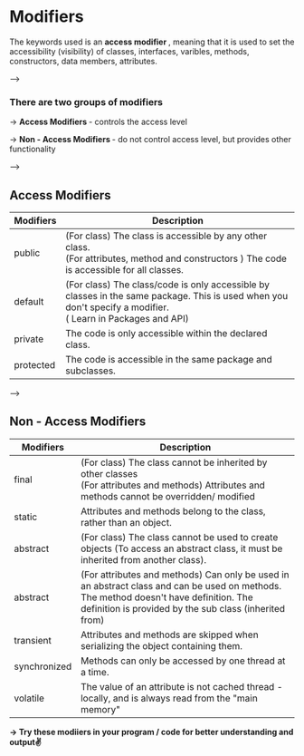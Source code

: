 <h1><b> Modifiers</b></h1>
<p> The keywords used is an <b> access modifier </b>, meaning that it is used to set the accessibility (visibility) of classes, interfaces, varibles, methods,
  constructors, data members, attributes.
</p>
-->
<h3> There are two groups of modifiers </h3>
<p> -> <b> Access Modifiers </b> - controls the access level </p>
<p> -> <b> Non - Access Modifiers </b> - do not control access level, but provides other functionality </p>

-->
<h2> Access Modifiers </h2>

| Modifiers | Description                                                                                                                                              |
|-----------|----------------------------------------------------------------------------------------------------------------------------------------------------------|
| public    | (For class) The class is accessible by any other class. <br> (For attributes, method and constructors ) The code is accessible for all classes.            |
| default   | (For class) The class/code is only accessible by classes in the same package. This is used when you don't specify a modifier.<br> ( Learn in Packages and API)  |
| private   | The code is only accessible within the declared class.                                                             |
| protected | The code is accessible in the same package and subclasses.               |

-->
<h2> Non - Access Modifiers </h2>

| Modifiers | Description                                                                                                                                              |
|-----------|----------------------------------------------------------------------------------------------------------------------------------------------------------|
| final     | (For class) The class cannot be inherited by other classes <br> (For attributes and methods) Attributes and methods cannot be overridden/ modified       |
| static    | Attributes and methods belong to the class, rather than an object. |
| abstract  | (For class) The class cannot be used to create objects (To access an abstract class, it must be inherited from another class).                                                    |
| abstract  | (For attributes and methods) Can only be used in an abstract class and can be used on methods. The method doesn't have definition. The definition is provided by the sub class (inherited from)             |
| transient | Attributes and methods are skipped when serializing the object containing them.           |
| synchronized   | Methods can only be accessed by one thread at a time. |
| volatile  | The value of an attribute is not cached thread - locally, and is always read from the "main memory"                                                          |

**-> Try these modiiers in your program / code for better understanding and output✌**
